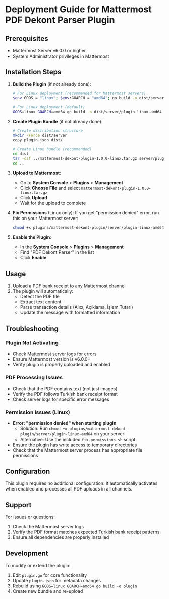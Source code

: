 # Deployment Guide for Mattermost PDF Dekont Parser Plugin

## Prerequisites
- Mattermost Server v6.0.0 or higher
- System Administrator privileges in Mattermost

## Installation Steps

1. **Build the Plugin** (if not already done):
   ```bash
   # For Linux deployment (recommended for Mattermost servers)
   $env:GOOS = "linux"; $env:GOARCH = "amd64"; go build -o dist/server/plugin-linux-amd64 .
   
   # For Linux deployment (default)
   GOOS=linux GOARCH=amd64 go build -o dist/server/plugin-linux-amd64
   ```

2. **Create Plugin Bundle** (if not already done):
   ```bash
   # Create distribution structure
   mkdir -Force dist/server
   copy plugin.json dist/
   
   # Create Linux bundle (recommended)
   cd dist
   tar -czf ../mattermost-dekont-plugin-1.0.0-linux.tar.gz server/plugin-linux-amd64 plugin.json
   cd ..
   ```

3. **Upload to Mattermost**:
   - Go to **System Console** > **Plugins** > **Management**
   - Click **Choose File** and select `mattermost-dekont-plugin-1.0.0-linux.tar.gz`
   - Click **Upload**
   - Wait for the upload to complete

4. **Fix Permissions** (Linux only):
   If you get "permission denied" error, run this on your Mattermost server:
   ```bash
   chmod +x plugins/mattermost-dekont-plugin/server/plugin-linux-amd64
   ```

5. **Enable the Plugin**:
   - In the **System Console** > **Plugins** > **Management**
   - Find "PDF Dekont Parser" in the list
   - Click **Enable**

## Usage

1. Upload a PDF bank receipt to any Mattermost channel
2. The plugin will automatically:
   - Detect the PDF file
   - Extract text content
   - Parse transaction details (Alıcı, Açıklama, İşlem Tutarı)
   - Update the message with formatted information

## Troubleshooting

### Plugin Not Activating
- Check Mattermost server logs for errors
- Ensure Mattermost version is v6.0.0+
- Verify plugin is properly uploaded and enabled

### PDF Processing Issues
- Check that the PDF contains text (not just images)
- Verify the PDF follows Turkish bank receipt format
- Check server logs for specific error messages

### Permission Issues (Linux)
- **Error: "permission denied" when starting plugin**
  - Solution: Run `chmod +x plugins/mattermost-dekont-plugin/server/plugin-linux-amd64` on your server
  - Alternative: Use the included `fix-permissions.sh` script
- Ensure the plugin has write access to temporary directories
- Check that the Mattermost server process has appropriate file permissions

## Configuration

This plugin requires no additional configuration. It automatically activates when enabled and processes all PDF uploads in all channels.

## Support

For issues or questions:
1. Check the Mattermost server logs
2. Verify the PDF format matches expected Turkish bank receipt patterns
3. Ensure all dependencies are properly installed

## Development

To modify or extend the plugin:
1. Edit `plugin.go` for core functionality
2. Update `plugin.json` for metadata changes
3. Rebuild using `GOOS=linux GOARCH=amd64 go build -o plugin`
4. Create new bundle and re-upload
